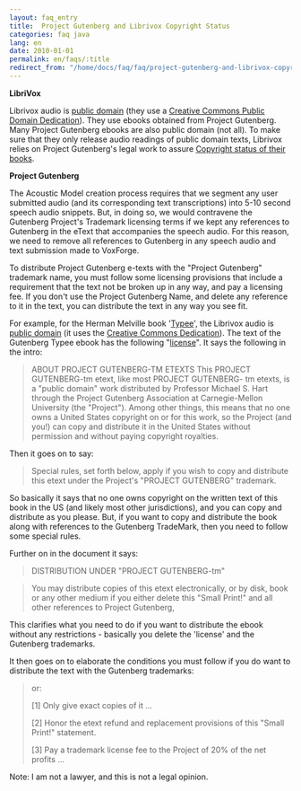 ```yaml
---
layout: faq_entry
title:  Project Gutenberg and Librivox Copyright Status 
categories: faq java
lang: en
date: 2010-01-01
permalink: en/faqs/:title
redirect_from: "/home/docs/faq/faq/project-gutenberg-and-librivox-copyright-status"
---
```

**LibriVox**

Librivox audio is [public domain](http://librivox.org/public-domain/) (they use a [Creative Commons Public Domain Dedication](http://creativecommons.org/licenses/publicdomain/)).  They use ebooks obtained from Project Gutenberg.  Many Project Gutenberg ebooks are also public domain (not all).  To make sure that they only release audio readings of public domain texts, Librivox relies on Project Gutenberg's legal work to assure [Copyright status of their books](http://librivox.org/forum/viewtopic.php?t=881&sid=e63371779902e143fd4af7435779f957).  

**Project Gutenberg**

The Acoustic Model creation process requires that we segment any user submitted audio (and its corresponding text transcriptions) into 5-10 second speech audio snippets.  But, in doing so, we would contravene the Gutenberg Project's Trademark licensing terms if we kept any references to Gutenberg in the eText that accompanies the speech audio.  For this reason, we need to remove all references to Gutenberg in any speech audio and text submission made to VoxForge.

To distribute Project Gutenberg e-texts with the "Project Gutenberg" trademark name, you must follow some licensing provisions that include a requirement that the text not be broken up in any way, and pay a licensing fee.  If  you don't use the Project Gutenberg Name, and delete any reference to it in the text, you can distribute the text in any way you see fit.

For example, for the Herman Melville book '[Typee](http://librivox.org/typee-by-herman-melville/)', the Librivox audio is [public domain](http://www.archive.org/details/typee_librivox) (it uses the [Creative Commons Dedication](http://creativecommons.org/licenses/publicdomain/)).  The text of the Gutenberg Typee ebook has the following "[license](http://www.gutenberg.org/dirs/etext99/typee11.txt)".  It says the following in the intro:

> ABOUT PROJECT GUTENBERG-TM ETEXTS
> This PROJECT GUTENBERG-tm etext, like most PROJECT GUTENBERG-
> tm etexts, is a "public domain" work distributed by Professor
> Michael S. Hart through the Project Gutenberg Association at
> Carnegie-Mellon University (the "Project"). Among other
> things, this means that no one owns a United States copyright
> on or for this work, so the Project (and you!) can copy and
> distribute it in the United States without permission and
> without paying copyright royalties.

Then it goes on to say: 

> Special rules, set forth
> below, apply if you wish to copy and distribute this etext
> under the Project's "PROJECT GUTENBERG" trademark.

So basically it says that no one owns copyright on the written text of this book in the US (and likely most other jurisdictions), and you can copy and distribute as you please.  But, if you want to copy and distribute the book along with references to the Gutenberg TradeMark, then you need to follow some special rules. 

Further on in the document it says:

> DISTRIBUTION UNDER "PROJECT GUTENBERG-tm"

> You may distribute copies of this etext electronically, or by
> disk, book or any other medium if you either delete this
> "Small Print!" and all other references to Project Gutenberg,

This clarifies what you need to do if you want to distribute the ebook without any restrictions - basically you delete the 'license' and the Gutenberg trademarks.

It then goes on to elaborate the conditions you must follow if you do want to distribute the text with the Gutenberg trademarks:  

> or:
>
> [1] Only give exact copies of it ...
>
> [2] Honor the etext refund and replacement provisions of this
> "Small Print!" statement.
>
> [3] Pay a trademark license fee to the Project of 20% of the
> net profits ...

Note: I am not a lawyer, and this is not a legal opinion.
